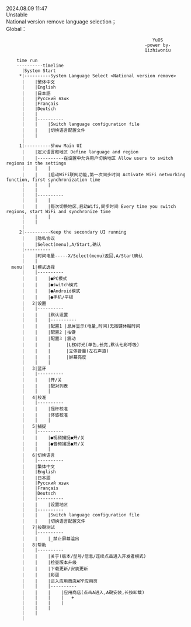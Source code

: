 2024.08.09 11:47 </br>
Unstable</br>
National version remove language selection；</br>
Global：</br>

                                                            YuOS
                                                         -power by- 
                                                         Qizhiwoniu

        time run
        ----------timeline
          |System Start
         *|----------System Language Select <National version remove>
          |    |繁体中文
          |    |English    
          |    |日本語
          |    |Русский язык
          |    |Français
          |    |Deutsch
          |    |
          |    |----------
          |    |    |Switch language configuration file
          |    |    |切换语言配置文件
          |    |    
          |
         1|----------Show Main UI
          |    |定义语言和地区 Define language and region
          |    |----------在设置中允许用户切换地区 Allow users to switch regions in the settings
          |    |    |
          |    |    |启动WiFi联网功能,第一次同步时间 Activate WiFi networking function, first synchronization time
          |    |    |   
          |    |
          |    |----------
          |    |    |
          |    |    |每次切换地区,启动Wifi,同步时间 Every time you switch regions, start WiFi and synchronize time
          |    |    |
          |    |
          |
         2|----------Keep the secondary UI running                                             
          |    |隐私协议 
          |    |Select(menu),A/Start,确认   
          |----------   
          |    |时间电量-----X/Select(menu)返回,A/Start确认
          |    |
      menu|   1|模式选择
          |    |----------
          |    |    |●PC模式
          |    |    |●switch模式    
          |    |    |●Android模式
          |    |    |●手机/平板
          |   2|设置
          |    |----------
          |    |    |默认设置
          |    |    |----------
          |    |    |配置1 |息屏显示(电量,时间)无按键休眠时间 
          |    |    |配置2 |按键
          |    |    |配置3 |震动
          |    |    |      |LED灯光(单色,长亮,默认七彩呼吸)
          |    |    |      |立体音量(左右声道)
          |    |    |      |屏幕亮度
          |    |    |            
          |   3|蓝牙 
          |    |----------
          |    |    |开/关
          |    |    |配对列表
          |    |    |
          |   4|校准
          |    |----------
          |    |    |摇杆校准
          |    |    |体感校准
          |    |    |
          |   5|捕捉
          |    |----------
          |    |    |●视频捕捉●开/关
          |    |    |●音频捕捉●开/关
          |    |    |
          |   6|切换语言
          |    |----------
          |    |繁体中文
          |    |English    
          |    |日本語
          |    |Русский язык
          |    |Français
          |    |Deutsch
          |    |----------
          |    |    |设置地区
          |    |----------
          |    |    |Switch language configuration file
          |    |    |切换语言配置文件
          |   7|按键测试
          |    |----------
          |    |    |_禁止屏幕溢出
          |   8|帮助
          |    |----------
          |    |    |关于(版本/型号/信息/连续点击进入开发者模式)
          |    |    |检查版本升级
          |    |    |下载更新/安装更新
          |    |    |彩蛋
          |    |    |进入应用商店APP应用页
          |    |    |----------
          |    |    |    |应用商店(点击A进入,A键安装,长按卸载)
          |    |    |    |   +
          |    |    |    |
          |    |    |
          |    |
          |
